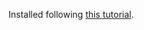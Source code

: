Installed following [this tutorial](https://hackernoon.com/setting-up-your-machine-for-ml-919cfcd4e18d).
